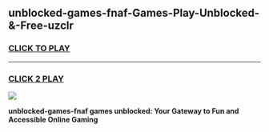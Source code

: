 
## unblocked-games-fnaf-Games-Play-Unblocked-&-Free-uzclr
<h3>
<a href="https://premium76.site?title=unblocked-games-fnaf&ref=24A">CLICK TO PLAY</a></h3>
<hr>

<h3>
<a href="https://premium76.site?title=unblocked-games-fnaf&ref=24A">CLICK 2 PLAY</a>
  
</h3>

<a href="https://premium76.site?title=unblocked-games-fnaf&ref=24A"><img src="https://clearcache.store/games.png"></a>


**unblocked-games-fnaf games unblocked: Your Gateway to Fun and Accessible Online Gaming**
